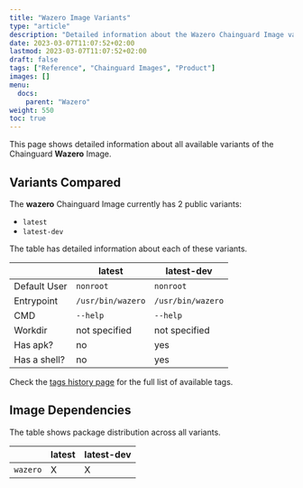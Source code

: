 ```yaml
---
title: "Wazero Image Variants"
type: "article"
description: "Detailed information about the Wazero Chainguard Image variants"
date: 2023-03-07T11:07:52+02:00
lastmod: 2023-03-07T11:07:52+02:00
draft: false
tags: ["Reference", "Chainguard Images", "Product"]
images: []
menu:
  docs:
    parent: "Wazero"
weight: 550
toc: true
---
```


This page shows detailed information about all available variants of the Chainguard **Wazero** Image.

## Variants Compared
The **wazero** Chainguard Image currently has 2 public variants: 

- `latest`
- `latest-dev`

The table has detailed information about each of these variants.

|              | latest            | latest-dev        |
|--------------|-------------------|-------------------|
| Default User | `nonroot`         | `nonroot`         |
| Entrypoint   | `/usr/bin/wazero` | `/usr/bin/wazero` |
| CMD          | `--help`          | `--help`          |
| Workdir      | not specified     | not specified     |
| Has apk?     | no                | yes               |
| Has a shell? | no                | yes               |

Check the [tags history page](/chainguard/chainguard-images/reference/wazero/tags_history/) for the full list of available tags.
## Image Dependencies
The table shows package distribution across all variants.

|          | latest | latest-dev |
|----------|--------|------------|
| `wazero` | X      | X          |
